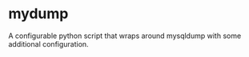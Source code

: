 mydump
======

A configurable python script that wraps around mysqldump with some additional configuration.

